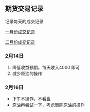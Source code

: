 ## 期货交易记录

记录每天的成交记录

[一月份成交记录](https://github.com/Ityang/Futures/blob/main/2023/202301/2023%E5%B9%B41%E6%9C%88%E4%BB%BD.md)

[二月份成交记录](https://github.com/Ityang/Futures/blob/main/2023/202302/2023%E5%B9%B42%E6%9C%88%E4%BB%BD.md)

### 2月14日 

1. 降低收益预期，每天收入4000 即可
2. 减少原油的操作



### 2月16日

* 下午不操作，不看盘
* 原油再尝试一下，考虑删除原油的操作



